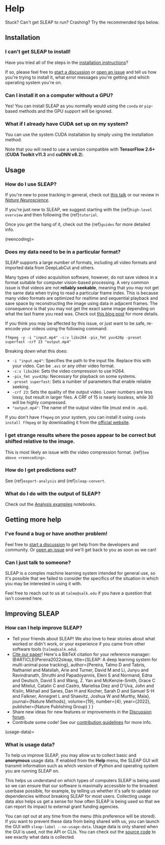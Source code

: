 # Help

Stuck? Can't get SLEAP to run? Crashing? Try the recommended tips below.

## Installation

### I can't get SLEAP to install!

Have you tried all of the steps in the [installation instructions](installation)?

If so, please feel free to [start a discussion](https://github.com/talmolab/sleap/discussions) or [open an issue](https://github.com/talmolab/sleap/issues) and tell us how you're trying to install it, what error messages you're getting and which operating system you're on.

### Can I install it on a computer without a GPU?

Yes! You can install SLEAP as you normally would using the `conda` or `pip`-based methods and the GPU support will be ignored.

### What if I already have CUDA set up on my system?

You can use the system CUDA installation by simply using the [](./installation.md#pip-package) installation method.

Note that you will need to use a version compatible with **TensorFlow 2.6+** (**CUDA Toolkit v11.3** and **cuDNN v8.2**).

## Usage

### How do I use SLEAP?

If you're new to pose tracking in general, check out [this talk](https://cbmm.mit.edu/video/decoding-animal-behavior-through-pose-tracking) or our review in _[Nature Neuroscience](https://rdcu.be/caH3H)_.

If you're just new to SLEAP, we suggest starting with the {ref}`high-level overview` and then following the {ref}`tutorial`.

Once you get the hang of it, check out the {ref}`guides` for more detailed info.

(reencoding)=

### Does my data need to be in a particular format?

SLEAP supports a large number of formats, including all video formats and imported data from DeepLabCut and others.

Many types of video acquisition software, however, do not save videos in a format suitable for computer vision-based processing. A very common issue is that videos are not **reliably seekable**, meaning that you may not get the same data when trying to read a particular frame index. This is because many video formats are optimized for realtime and sequential playback and save space by reconstructing the image using data in adjacent frames. The consequence is that you may not get the exact same image depending on what the last frame you read was. Check out [this blog post](http://blog.loopbio.com/video-io-1-introduction.html) for more details.

If you think you may be affected by this issue, or just want to be safe, re-encode your videos using the following command:

```
ffmpeg -y -i "input.mp4" -c:v libx264 -pix_fmt yuv420p -preset superfast -crf 23 "output.mp4"
```

Breaking down what this does:

- `-i "input.mp4"`: Specifies the path to the input file. Replace this with your video. Can be `.avi` or any other video format.
- `-c:v libx264`: Sets the video compression to use H264.
- `-pix_fmt yuv420p`: Necessary for playback on some systems.
- `-preset superfast`: Sets a number of parameters that enable reliable seeking.
- `-crf 23`: Sets the quality of the output video. Lower numbers are less lossy, but result in larger files. A CRF of 15 is nearly lossless, while 30 will be highly compressed.
- `"output.mp4"`: The name of the output video file (must end in `.mp4`).

If you don't have `ffmpeg` on your system, you can install it using `conda install ffmpeg` or by downloading it from the [official website](https://ffmpeg.org/download.html).

### I get strange results where the poses appear to be correct but shifted relative to the image.

This is most likely an issue with the video compression format. {ref}`See above <reencoding>`.

### How do I get predictions out?

See {ref}`export-analysis` and {ref}`sleap-convert`.

### What do I do with the output of SLEAP?

Check out the [Analysis examples](notebooks/Analysis_examples) notebooks.

## Getting more help

### I've found a bug or have another problem!

Feel free to [start a discussion](https://github.com/talmolab/sleap/discussions) to get help from the developers and community.
Or [open an issue](https://github.com/talmolab/sleap/issues) and we'll get back to you as soon as we can!

### Can I just talk to someone?

SLEAP is a complex machine learning system intended for general use, so it's possible that we failed to consider the specifics of the situation in which you may be interested in using it with.

Feel free to reach out to us at `talmo@salk.edu` if you have a question that isn't covered here.

## Improving SLEAP

### How can I help improve SLEAP?

- Tell your friends about SLEAP! We also love to hear stories about what worked or didn't work, or your experience if you came from other software tools (`talmo@salk.edu`).
- [Cite our paper](https://www.nature.com/articles/s41592-022-01426-1)! Here's a BibTeX citation for your reference manager:
    @ARTICLE{Pereira2022sleap,
        title={SLEAP: A deep learning system for multi-animal pose tracking},
        author={Pereira, Talmo D and
            Tabris, Nathaniel and
            Matsliah, Arie and
            Turner, David M and
            Li, Junyu and
            Ravindranath, Shruthi and
            Papadoyannis, Eleni S and
            Normand, Edna and
            Deutsch, David S and
            Wang, Z. Yan and
            McKenzie-Smith, Grace C and
            Mitelut, Catalin C and
            Castro, Marielisa Diez and
            D'Uva, John and
            Kislin, Mikhail and
            Sanes, Dan H and
            Kocher, Sarah D and
            Samuel S-H and
            Falkner, Annegret L and
            Shaevitz, Joshua W and
            Murthy, Mala},
        journal={Nature Methods},
        volume={19},
        number={4},
        year={2022},
        publisher={Nature Publishing Group}
        }
    }
- Share new ideas for new features or improvements in the [Discussion forum](https://github.com/talmolab/sleap/discussions/categories/ideas).
- Contribute some code! See our [contribution guidelines](https://sleap.ai/CONTRIBUTING.html) for more info.


(usage-data)=
### What is usage data?

To help us improve SLEAP, you may allow us to collect basic and **anonymous** usage data. If enabled from the **Help** menu, the SLEAP GUI will transmit information such as which version of Python and operating system you are running SLEAP on.

This helps us understand on which types of computers SLEAP is being used so we can ensure that our software is maximally accessible to the broadest userbase possible, for example, by telling us whether it's safe to update our dependencies without breaking SLEAP for most users. Collecting usage data also helps us get a sense for how often SLEAP is being used so that we can report its impact to external grant funding agencies.

You can opt out at any time from the menu (this preference will be stored). If you want to prevent these data from being shared with us, you can launch the GUI with `sleap-label --no-usage-data`. Usage data is only shared when the GUI is used, not the API or CLIs. You can check out the [source code](https://github.com/talmolab/sleap/blob/main/sleap/gui/web.py) to see exactly what data is collected.